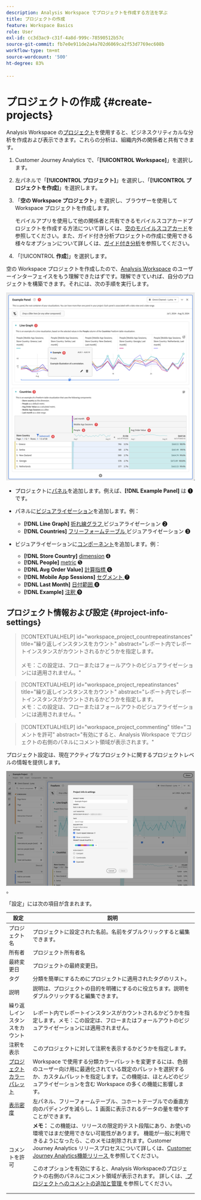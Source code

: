 ```yaml
---
description: Analysis Workspace でプロジェクトを作成する方法を学ぶ
title: プロジェクトの作成
feature: Workspace Basics
role: User
exl-id: cc3d3ac9-c31f-4a8d-999c-78590512b57c
source-git-commit: fb7e0e911de2a4a702d6069ca2f53d7769ec608b
workflow-type: tm+mt
source-wordcount: '500'
ht-degree: 83%

---
```


# プロジェクトの作成 {#create-projects}


Analysis Workspace の[プロジェクト](/help/analysis-workspace/build-workspace-project/freeform-overview.md)を使用すると、ビジネスクリティカルな分析を作成および表示できます。これらの分析は、組織内外の関係者と共有できます。

1. Customer Journey Analytics で、「**[!UICONTROL Workspace]**」を選択します。

1. 左パネルで「**[!UICONTROL プロジェクト]**」を選択し、「**[!UICONTROL プロジェクトを作成]**」を選択します。

1. 「**空の Workspace プロジェクト**」を選択し、ブラウザーを使用してWorkspace プロジェクトを作成します。

   モバイルアプリを使用して他の関係者と共有できるモバイルスコアカードプロジェクトを作成する方法について詳しくは、[空のモバイルスコアカード](/help/mobile-app/curator.md)を参照してください。また、ガイド付き分析プロジェクトの作成に使用できる様々なオプションについて詳しくは、[ガイド付き分析](/help/guided-analysis/overview.md)を参照してください。

1. 「[!UICONTROL **作成**]」を選択します。


空の Workspace プロジェクトを作成したので、[Analysis Workspace](/help/analysis-workspace/home.md) のユーザーインターフェイスをもう理解できたはずです。理解できていれば、自分のプロジェクトを構築できます。それには、次の手順を実行します。

![サンプルプロジェクト](assets/example-project.png)

* プロジェクトに[パネル](/help/analysis-workspace/c-panels/panels.md)を追加します。例えば、**[!DNL Example Panel]** は ➊ です。

* パネルに[ビジュアライゼーション](/help/analysis-workspace/visualizations/freeform-analysis-visualizations.md)を追加します。例：
   * **[!DNL Line Graph]** [ 折れ線グラフ ](/help/analysis-workspace/visualizations/line.md) ビジュアライゼーション ➋
   * **[!DNL Countries]** [ フリーフォームテーブル ](/help/analysis-workspace/visualizations/freeform-table/freeform-table.md) ビジュアライゼーション ➌
* ビジュアライゼーションに[コンポーネント](/help/components/overview.md)を追加します。例：
   * **[!DNL Store Country]** [dimension](/help/components/dimensions/overview.md) ➍
   * **[!DNL People]** [metric](/help/components/apply-create-metrics.md) ➎
   * **[!DNL Avg Order Value]** [ 計算指標 ](/help/components/calc-metrics/calc-metr-overview.md) ➏
   * **[!DNL Mobile App Sessions]** [ セグメント ](/help/components/filters/filters-overview.md) ➐
   * **[!DNL Last Month]** [ 日付範囲 ](/help/components/date-ranges/overview.md) ➑
   * **[!DNL Example]** [ 注釈 ](/help/components/annotations/overview.md) ➒


## プロジェクト情報および設定 {#project-info-settings}

>[!CONTEXTUALHELP]
>id="workspace_project_countrepeatinstances"
>title="繰り返しインスタンスをカウント"
>abstract="レポート内でレポートインスタンスがカウントされるかどうかを指定します。<br/><br/>メモ：この設定は、フローまたはフォールアウトのビジュアライゼーションには適用されません。"

>[!CONTEXTUALHELP]
>id="workspace_project_repeatinstances"
>title="繰り返しインスタンスをカウント"
>abstract="レポート内でレポートインスタンスがカウントされるかどうかを指定します。<br/>メモ：この設定は、フローまたはフォールアウトのビジュアライゼーションには適用されません。"


>[!CONTEXTUALHELP]
>id="workspace_project_commenting"
>title="コメントを許可"
>abstract="有効にすると、Analysis Workspace でプロジェクトの右側のパネルにコメント領域が表示されます。"


プロジェクト設定は、現在アクティブなプロジェクトに関するプロジェクトレベルの情報を提供します。

![プロジェクト情報および設定ウィンドウ](./assets/projectinfo.png)。

「設定」には次の項目が含まれます。

| 設定 | 説明 |
|---|---|
| プロジェクト名 | プロジェクトに設定された名前。名前をダブルクリックすると編集できます。 |
| 所有者 | プロジェクト所有者名 |
| 最終変更日 | プロジェクトの最終変更日。 |
| タグ | 分類を簡単にするためにプロジェクトに適用されたタグのリスト。 |
| 説明 | 説明は、プロジェクトの目的を明確にするのに役立ちます。説明をダブルクリックすると編集できます。 |
| 繰り返しインスタンスをカウント | レポート内でレポートインスタンスがカウントされるかどうかを指定します。メモ：この設定は、フローまたはフォールアウトのビジュアライゼーションには適用されません。 |
| 注釈を表示 | このプロジェクトに対して注釈を表示するかどうかを指定します。 |
| [プロジェクトカラーパレット](/help/analysis-workspace/build-workspace-project/color-palettes.md) | Workspace で使用する分類カラーパレットを変更するには、色弱のユーザー向け用に最適化されている既定のパレットを選択するか、カスタムパレットを指定します。この機能は、ほとんどのビジュアライゼーションを含む Workspace の多くの機能に影響します。 |
| [表示密度](/help/analysis-workspace/build-workspace-project/view-density.md) | 左パネル、フリーフォームテーブル、コホートテーブルでの垂直方向のパディングを減らし、1 画面に表示されるデータの量を増やすことができます。 |
| コメントを許可 | **メモ：** この機能は、リリースの限定的テスト段階にあり、お使いの環境ではまだ使用できない可能性があります。 機能が一般に利用できるようになったら、このメモは削除されます。Customer Journey Analytics リリースプロセスについて詳しくは、[Customer Journey Analytics機能リリース ](/help/release-notes/releases.md) を参照してください。 <p>このオプションを有効にすると、Analysis Workspaceのプロジェクトの右側のパネルにコメント領域が表示されます。 詳しくは、[ プロジェクトへのコメントの追加と管理 ](/help/analysis-workspace/build-workspace-project/comment-projects.md) を参照してください。</p> |



